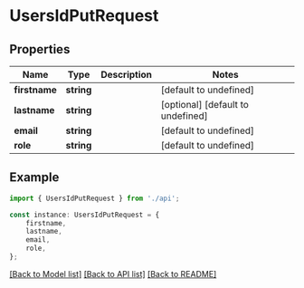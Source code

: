 # UsersIdPutRequest


## Properties

Name | Type | Description | Notes
------------ | ------------- | ------------- | -------------
**firstname** | **string** |  | [default to undefined]
**lastname** | **string** |  | [optional] [default to undefined]
**email** | **string** |  | [default to undefined]
**role** | **string** |  | [default to undefined]

## Example

```typescript
import { UsersIdPutRequest } from './api';

const instance: UsersIdPutRequest = {
    firstname,
    lastname,
    email,
    role,
};
```

[[Back to Model list]](../README.md#documentation-for-models) [[Back to API list]](../README.md#documentation-for-api-endpoints) [[Back to README]](../README.md)
